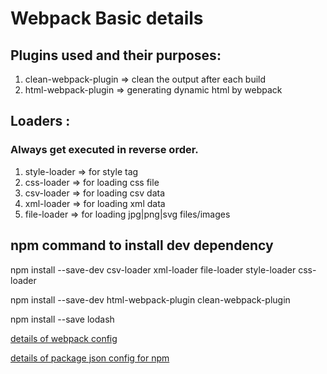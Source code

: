 # Webpack Basic details

## Plugins used and their purposes:

1. clean-webpack-plugin => clean the output after each build
2. html-webpack-plugin  => generating dynamic html by webpack

## Loaders :
### Always get executed in reverse order.

1. style-loader => for style tag
2. css-loader   => for loading css file
3. csv-loader   => for loading csv data
4. xml-loader   => for loading xml data
5. file-loader  => for loading jpg|png|svg files/images

## npm command to install dev dependency 

npm install --save-dev csv-loader xml-loader file-loader style-loader css-loader

npm install --save-dev html-webpack-plugin clean-webpack-plugin 

npm install --save lodash

[details of webpack config](../webpack.config.js)

[details of package json config for npm](../package.json)